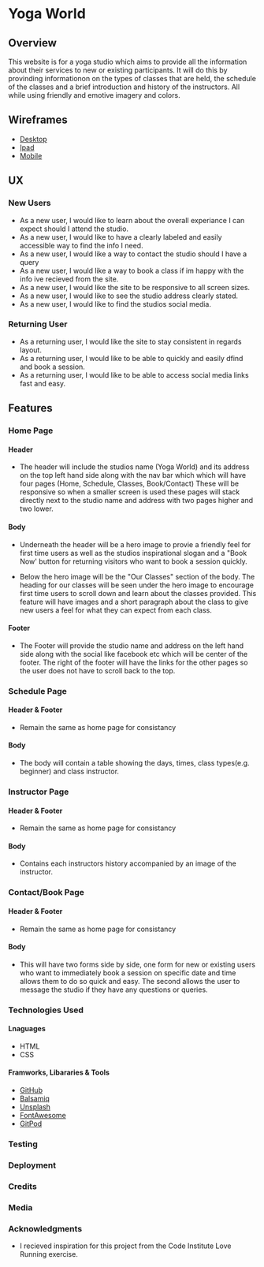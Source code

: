# Yoga World
## Overview
This website is for a yoga studio which aims to provide all the information about their services to new or existing participants.
It will do this by provinding informationon on the types of classes that are held, the 
schedule of the classes and a brief introduction and history of the instructors. All while using 
friendly and emotive imagery and colors.
## Wireframes
* [Desktop](assets/wireframes/desktop/Desktop.png)
* [Ipad](assets/wireframes/ipad/Ipad.png)
* [Mobile](assets/wireframes/mobile/Mobile.png)
## UX
### New Users
* As a new user, I would like to learn about the overall experiance I can expect should I attend the studio.
* As a new user, I would like to have a clearly labeled and easily accessible way to find the info I need.
* As a new user, I would like a way to contact the studio should I have a query
* As a new user, I would like a way to book a class if im happy with the info ive recieved from the site.
* As a new user, I would like the site to be responsive to all screen sizes.
* As a new user, I would like to see the studio address clearly stated.
* As a new user, I would like to find the studios social media.
### Returning User
* As a returning user, I would like the site to stay consistent in regards layout. 
* As a returning user, I would like to be able to quickly and easily dfind and book a session.
* As a returning user, I would like to be able to access social media links fast and easy.
## Features
### Home Page
#### Header 
* The header will include the studios name (Yoga World) and its address on the top left hand side along with the nav 
bar which which will have four pages (Home, Schedule, Classes, Book/Contact) These will be responsive so
when a smaller screen is used these pages will stack directly next to the studio name and address with two pages higher 
and two lower. 
#### Body
* Underneath the header will be a hero image to provie a friendly feel for first time users as well as 
the studios inspirational slogan and a "Book Now' button for returning visitors who want 
to book a session quickly.

* Below the hero image will be the "Our Classes" section of the body. The heading for our classes will be seen 
under the hero image to encourage first time users to scroll down and learn about the classes provided.
This feature will have images and a short paragraph about the class to give new users a feel for what 
they can expect from each class.
#### Footer
* The Footer will provide the studio name and address on the left hand side along with the social like facebook etc which will be center of the footer. The right of the 
footer will have the links for the other pages so the user does not have to scroll back to the top.
### Schedule Page
#### Header & Footer
* Remain the same as home page for consistancy  
#### Body
* The body will contain a table showing the days, times, class types(e.g. beginner) and class instructor.
### Instructor Page
#### Header & Footer
* Remain the same as home page for consistancy 
#### Body
* Contains each instructors history accompanied by an image of the instructor.
### Contact/Book Page
#### Header & Footer
* Remain the same as home page for consistancy 
#### Body
* This will have two forms side by side, one form for new or existing users who want to immediately
book a session on specific date and time allows them to do so quick and easy. The second
allows the user to message the studio if they have any questions or queries.
### Technologies Used
#### Lnaguages
* HTML
* CSS
#### Framworks, Libararies & Tools
* [GitHub](http://github.com)
* [Balsamiq](http://balsamiq.com)
* [Unsplash](https://unsplash.com/)
* [FontAwesome](https://fontawesome.com/)
* [GitPod](https://www.gitpod.io/)
### Testing 
### Deployment 
### Credits
### Media
### Acknowledgments 
* I recieved inspiration for this project from the Code Institute Love Running exercise.






 